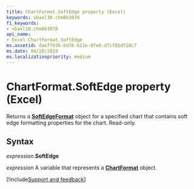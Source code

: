 ```yaml
---
title: ChartFormat.SoftEdge property (Excel)
keywords: vbaxl10.chm861078
f1_keywords:
- vbaxl10.chm861078
api_name:
- Excel.ChartFormat.SoftEdge
ms.assetid: daeff636-bd76-b11e-0fe6-d7cf85df28c7
ms.date: 04/20/2019
ms.localizationpriority: medium
---
```



# ChartFormat.SoftEdge property (Excel)

Returns a **[SoftEdgeFormat](Office.SoftEdgeFormat.md)** object for a specified chart that contains soft edge formatting properties for the chart. Read-only.


## Syntax

_expression_.**SoftEdge**

_expression_ A variable that represents a **[ChartFormat](Excel.ChartFormat.md)** object.




[!include[Support and feedback](~/includes/feedback-boilerplate.md)]